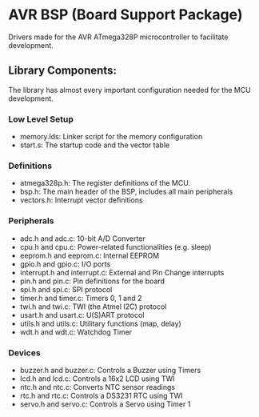 # AVR BSP (Board Support Package)

Drivers made for the AVR ATmega328P microcontroller to facilitate development.

## Library Components:

The library has almost every important configuration needed for the MCU development. 

### Low Level Setup

- memory.lds: Linker script for the memory configuration
- start.s: The startup code and the vector table

### Definitions

- atmega328p.h: The register definitions of the MCU.
- bsp.h: The main header of the BSP, includes all main peripherals
- vectors.h: Interrupt vector definitions

### Peripherals

- adc.h and adc.c: 10-bit A/D Converter
- cpu.h and cpu.c: Power-related functionalities (e.g. sleep)
- eeprom.h and eeprom.c: Internal EEPROM
- gpio.h and gpio.c: I/O ports
- interrupt.h and interrupt.c: External and Pin Change interrupts
- pin.h and pin.c: Pin definitions for the board
- spi.h and spi.c: SPI protocol
- timer.h and timer.c: Timers 0, 1 and 2
- twi.h and twi.c: TWI (the Atmel I2C) protocol
- usart.h and usart.c: U(S)ART protocol
- utils.h and utils.c: Utilitary functions (map, delay)
- wdt.h and wdt.c: Watchdog Timer

### Devices

- buzzer.h and buzzer.c: Controls a Buzzer using Timers
- lcd.h and lcd.c: Controls a 16x2 LCD using TWI
- ntc.h and ntc.c: Converts NTC sensor readings
- rtc.h and rtc.c: Controls a DS3231 RTC using TWI
- servo.h and servo.c: Controls a Servo using Timer 1
